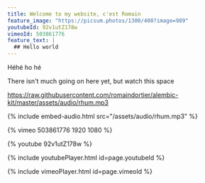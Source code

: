 ```yaml
---
title: Welcome to my website, c'est Romain
feature_image: "https://picsum.photos/1300/400?image=989"
youtubeId: 92v1utZ178w
vimeoId: 503861776
feature_text: |
  ## Hello world
---
```


Héhé ho hé

There isn't much going on here yet, but watch this space

https://raw.githubusercontent.com/romaindortier/alembic-kit/master/assets/audio/rhum.mp3

{% include embed-audio.html src="/assets/audio/rhum.mp3" %}

{% vimeo 503861776 1920 1080 %}

{% youtube 92v1utZ178w %}

{% include youtubePlayer.html id=page.youtubeId %}

{% include vimeoPlayer.html id=page.vimeoId %}